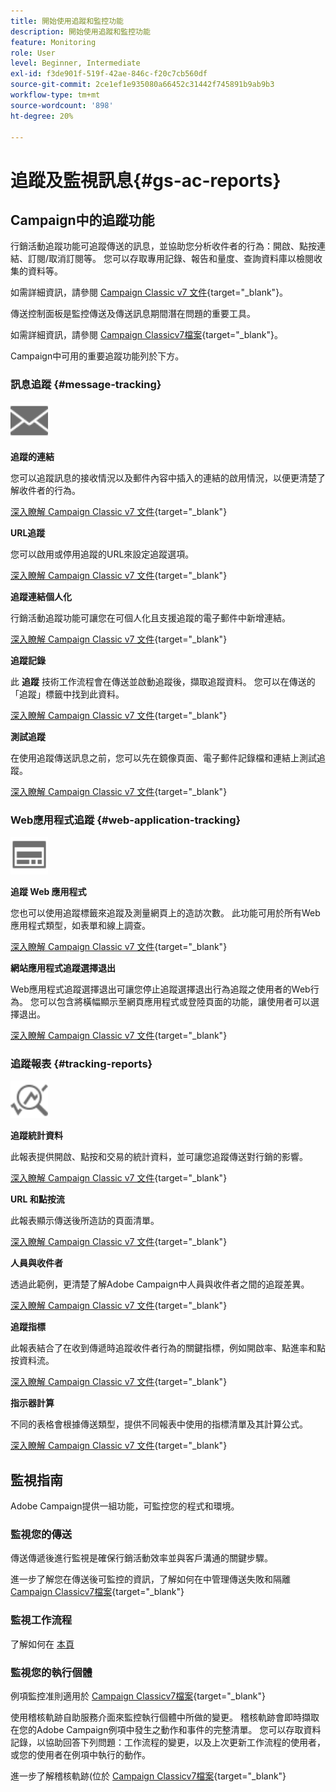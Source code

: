 ```yaml
---
title: 開始使用追蹤和監控功能
description: 開始使用追蹤和監控功能
feature: Monitoring
role: User
level: Beginner, Intermediate
exl-id: f3de901f-519f-42ae-846c-f20c7cb560df
source-git-commit: 2ce1ef1e935080a66452c31442f745891b9ab9b3
workflow-type: tm+mt
source-wordcount: '898'
ht-degree: 20%

---
```


# 追蹤及監視訊息{#gs-ac-reports}

## Campaign中的追蹤功能

行銷活動追蹤功能可追蹤傳送的訊息，並協助您分析收件者的行為：開啟、點按連結、訂閱/取消訂閱等。 您可以存取專用記錄、報告和量度、查詢資料庫以檢閱收集的資料等。

如需詳細資訊，請參閱 [Campaign Classic v7 文件](https://experienceleague.adobe.com/docs/campaign-classic/using/getting-started/profile-management/editing-a-profile.html?lang=en#tracking-tab){target=&quot;_blank&quot;}。

傳送控制面板是監控傳送及傳送訊息期間潛在問題的重要工具。

如需詳細資訊，請參閱 [Campaign Classicv7檔案](https://experienceleague.adobe.com/docs/campaign-classic/using/sending-messages/monitoring-deliveries/delivery-dashboard.html?lang=en#sending-messages){target=&quot;_blank&quot;}。

Campaign中可用的重要追蹤功能列於下方。

### 訊息追蹤 {#message-tracking}

<img src="assets/do-not-localize/icon-message-tracking.svg" width="60px">

**追蹤的連結**

您可以追蹤訊息的接收情況以及郵件內容中插入的連結的啟用情況，以便更清楚了解收件者的行為。

[深入瞭解 Campaign Classic v7 文件](https://experienceleague.adobe.com/docs/campaign-classic/using/sending-messages/tracking-messages/how-to-configure-tracked-links.html?lang=en#sending-messages){target=&quot;_blank&quot;} 

**URL追蹤**

您可以啟用或停用追蹤的URL來設定追蹤選項。

[深入瞭解 Campaign Classic v7 文件](https://experienceleague.adobe.com/docs/campaign-classic/using/sending-messages/tracking-messages/personalizing-url-tracking.html?lang=en#sending-messages){target=&quot;_blank&quot;} 


**追蹤連結個人化**

行銷活動追蹤功能可讓您在可個人化且支援追蹤的電子郵件中新增連結。

[深入瞭解 Campaign Classic v7 文件](https://experienceleague.adobe.com/docs/campaign-classic/using/sending-messages/tracking-messages/tracking-personalized-links/tracking-personalized-links.html?lang=en#sending-messages){target=&quot;_blank&quot;} 

**追蹤記錄**

此 **追蹤** 技術工作流程會在傳送並啟動追蹤後，擷取追蹤資料。 您可以在傳送的「追蹤」標籤中找到此資料。

[深入瞭解 Campaign Classic v7 文件](https://experienceleague.adobe.com/docs/campaign-classic/using/sending-messages/tracking-messages/accessing-the-tracking-logs.html?lang=en#sending-messages){target=&quot;_blank&quot;} 

**測試追蹤**

在使用追蹤傳送訊息之前，您可以先在鏡像頁面、電子郵件記錄檔和連結上測試追蹤。

[深入瞭解 Campaign Classic v7 文件](https://experienceleague.adobe.com/docs/campaign-classic/using/sending-messages/tracking-messages/testing-tracking.html?lang=en#sending-messages){target=&quot;_blank&quot;} 

### Web應用程式追蹤 {#web-application-tracking}

<img src="assets/do-not-localize/icon-web-app.svg" width="60px">

**追蹤 Web 應用程式**

您也可以使用追蹤標籤來追蹤及測量網頁上的造訪次數。 此功能可用於所有Web應用程式類型，如表單和線上調查。

[深入瞭解 Campaign Classic v7 文件](https://experienceleague.adobe.com/docs/campaign-classic/using/designing-content/web-applications/tracking-a-web-application.html?lang=en#designing-content){target=&quot;_blank&quot;} 

**網站應用程式追蹤選擇退出**

Web應用程式追蹤選擇退出可讓您停止追蹤選擇退出行為追蹤之使用者的Web行為。 您可以包含將橫幅顯示至網頁應用程式或登陸頁面的功能，讓使用者可以選擇退出。

[深入瞭解 Campaign Classic v7 文件](https://experienceleague.adobe.com/docs/campaign-classic/using/designing-content/web-applications/web-application-tracking-opt-out.html?lang=en#designing-content){target=&quot;_blank&quot;} 

### 追蹤報表 {#tracking-reports}

<img src="assets/do-not-localize/icon_monitor.svg" width="60px">

**追蹤統計資料**

此報表提供開啟、點按和交易的統計資料，並可讓您追蹤傳送對行銷的影響。

[深入瞭解 Campaign Classic v7 文件](https://experienceleague.adobe.com/docs/campaign-classic/using/sending-messages/tracking-messages/about-message-tracking.html?lang=en#tracking-reports){target=&quot;_blank&quot;} 

**URL 和點按流**

此報表顯示傳送後所造訪的頁面清單。

[深入瞭解 Campaign Classic v7 文件](https://experienceleague.adobe.com/docs/campaign-classic/using/reporting/reports-on-deliveries/delivery-reports.html?lang=en#urls-and-click-streams){target=&quot;_blank&quot;} 

**人員與收件者**

透過此範例，更清楚了解Adobe Campaign中人員與收件者之間的追蹤差異。

[深入瞭解 Campaign Classic v7 文件](https://experienceleague.adobe.com/docs/campaign-classic/using/reporting/reports-on-deliveries/person-people-recipients.html?lang=en#reporting){target=&quot;_blank&quot;} 

**追蹤指標**

此報表結合了在收到傳遞時追蹤收件者行為的關鍵指標，例如開啟率、點進率和點按資料流。

[深入瞭解 Campaign Classic v7 文件](https://experienceleague.adobe.com/docs/campaign-classic/using/reporting/reports-on-deliveries/delivery-reports.html?lang=en#reporting){target=&quot;_blank&quot;} 

**指示器計算**

不同的表格會根據傳送類型，提供不同報表中使用的指標清單及其計算公式。

[深入瞭解 Campaign Classic v7 文件](https://experienceleague.adobe.com/docs/campaign-classic/using/reporting/reports-on-deliveries/indicator-calculation.html?lang=en#reporting){target=&quot;_blank&quot;} 

## 監視指南

Adobe Campaign提供一組功能，可監控您的程式和環境。

### 監視您的傳送

傳送傳遞後進行監視是確保行銷活動效率並與客戶溝通的關鍵步驟。 

進一步了解您在傳送後可監控的資訊，了解如何在中管理傳送失敗和隔離 [Campaign Classicv7檔案](https://experienceleague.adobe.com/docs/campaign-classic/using/sending-messages/monitoring-deliveries/about-delivery-monitoring.html?lang=en#sending-messages){target=&quot;_blank&quot;}

### 監視工作流程

了解如何在 [本頁](https://experienceleague.adobe.com/docs/campaign/automation/workflows/monitoring-workflows/monitor-workflow-execution.html)

### 監視您的執行個體

例項監控准則適用於 [Campaign Classicv7檔案](https://experienceleague.adobe.com/docs/campaign-classic/using/monitoring-campaign-classic/introduction/monitoring-guidelines.html?lang=en#monitoring-campaign-classic){target=&quot;_blank&quot;}

使用稽核軌跡自助服務介面來監控執行個體中所做的變更。 稽核軌跡會即時擷取在您的Adobe Campaign例項中發生之動作和事件的完整清單。 您可以存取資料記錄，以協助回答下列問題：工作流程的變更，以及上次更新工作流程的使用者，或您的使用者在例項中執行的動作。

進一步了解稽核軌跡(位於  [Campaign Classicv7檔案](https://experienceleague.adobe.com/docs/campaign-classic/using/monitoring-campaign-classic/production-procedures/audit-trail.html?lang=en#accessing-audit-trail){target=&quot;_blank&quot;}

